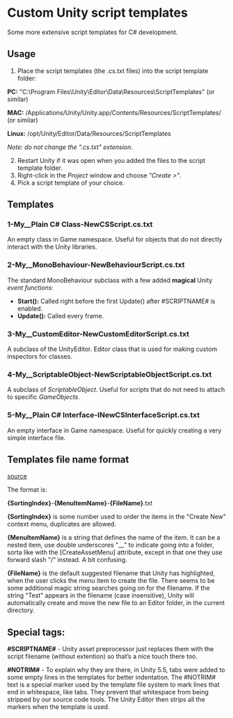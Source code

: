 # Custom Unity script templates
Some more extensive script templates for C# development.

## Usage
1. Place the script templates (the .cs.txt files) into the script template folder:

  **PC:** "C:\Program Files\Unity\Editor\Data\Resources\ScriptTemplates" (or similar)
  
  **MAC:** /Applications/Unity/Unity.app/Contents/Resources/ScriptTemplates/ (or similar)

  **Linux:** /opt/Unity/Editor/Data/Resources/ScriptTemplates
  
  *Note: do not change the ".cs.txt" extension.* 
  
2. Restart Unity if it was open when you added the files to the script template folder.
3. Right-click in the *Project* window and choose *"Create >"*.
4. Pick a script template of your choice.
  
## Templates

### 1-My__Plain C# Class-NewCSScript.cs.txt
An empty class in Game namespace. Useful for objects that do not directly interact with the Unity libraries.

### 2-My__MonoBehaviour-NewBehaviourScript.cs.txt
The standard MonoBehaviour subclass with a few added **magical** Unity *event functions*:
-  **Start():** Called right before the first Update() after #SCRIPTNAME# is enabled.
-  **Update():** Called every frame.

### 3-My__CustomEditor-NewCustomEditorScript.cs.txt
A subclass of the UnityEditor. Editor class that is used for making custom inspectors for classes.

### 4-My__ScriptableObject-NewScriptableObjectScript.cs.txt
A subclass of *ScriptableObject*. Useful for scripts that do not need to attach to specific *GameObjects*.

### 5-My__Plain C# Interface-INewCSInterfaceScript.cs.txt
An empty interface in Game namespace. Useful for quickly creating a very simple interface file.


## Templates file name format
[source](https://answers.unity.com/questions/635684/add-additional-script-templates.html)

The format is:

**{SortingIndex}**-**{MenuItemName}**-**{FileName}**.txt

**{SortingIndex}** is some number used to order the items in the "Create New" context menu, duplicates are allowed.

**{MenuItemName}** is a string that defines the name of the item. It can be a nested item, use double underscores "__" to indicate going into a folder, sorta like with the [CreateAssetMenu] attribute, except in that one they use forward slash "/" instead. A bit confusing.

**{FileName}** is the default suggested filename that Unity has highlighted, when the user clicks the menu item to create the file. There seems to be some additional magic string searches going on for the filename. If the string "Test" appears in the filename (case insensitive), Unity will automatically create and move the new file to an Editor folder, in the current directory.


## Special tags:

**#SCRIPTNAME#** - Unity asset preprocessor just replaces them with the script filename (without extention) so that’s a nice touch there too. 

**#NOTRIM#** - To explain why they are there, in Unity 5.5, tabs were added to some empty lines in the templates for better indentation. The #NOTRIM# text is a special marker used by the template file system to mark lines that end in whitespace, like tabs. They prevent that whitespace from being stripped by our source code tools. The Unity Editor then strips all the markers when the template is used.